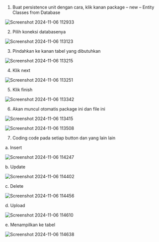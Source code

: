 1.	Buat persistence unit dengan cara, klik kanan package – new – Entity Classes from Database

![Screenshot 2024-11-06 112933](https://github.com/user-attachments/assets/b4a337f4-8db8-4cd9-83ac-416c82bf35ed)

 
2.	Pilih koneksi databasenya

![Screenshot 2024-11-06 113123](https://github.com/user-attachments/assets/40910d46-64d4-4e85-b8a1-17f705e88102)

 
3.	Pindahkan ke kanan tabel yang dibutuhkan

![Screenshot 2024-11-06 113215](https://github.com/user-attachments/assets/bfbb46a5-2d2a-4982-bb1d-40b6f4f62a45)

 
4.	Klik next 

![Screenshot 2024-11-06 113251](https://github.com/user-attachments/assets/7b32b5f1-efe3-4df8-8595-3a24db84fe8c)

 
5.	Klik finish

![Screenshot 2024-11-06 113342](https://github.com/user-attachments/assets/21c26d46-4e91-4d1a-bdb3-9386c08b9cc9)

 
6.	Akan muncul otomatis package ini dan file ini

![Screenshot 2024-11-06 113415](https://github.com/user-attachments/assets/51e3b13b-bafc-4ad0-b2b0-ce3270b7a93c)

![Screenshot 2024-11-06 113508](https://github.com/user-attachments/assets/5f8bb756-2022-403d-afcb-2dfc2ab0aa42)

 
7.	Coding code pada setiap button dan yang lain lain

a.	Insert

![Screenshot 2024-11-06 114247](https://github.com/user-attachments/assets/bc15749c-4d84-4e9b-b974-8780f487028d)

 
b.	Update

![Screenshot 2024-11-06 114402](https://github.com/user-attachments/assets/137a87a4-b855-46c0-83ed-fce642ccaf53)

 
c.	Delete

![Screenshot 2024-11-06 114456](https://github.com/user-attachments/assets/b179c499-b06b-4ead-8965-7b3e65538f9b)

 
d.	Upload

![Screenshot 2024-11-06 114610](https://github.com/user-attachments/assets/4bec9672-5bd1-455d-837d-f20fbc9843c1)

 
e.	Menampilkan ke tabel

 ![Screenshot 2024-11-06 114638](https://github.com/user-attachments/assets/b9e0e190-22e7-42d8-b000-b47dad2611fe)

